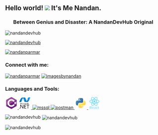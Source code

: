## Hello world!  <img src="https://media.giphy.com/media/hvRJCLFzcasrR4ia7z/giphy.gif" width="35"/> It's Me Nandan. 
<h3 align="center">Between Genius and Disaster: A NandanDevHub Original </h3>

<p align="left"> <img src="https://komarev.com/ghpvc/?username=nandandevhub&label=Profile%20views&color=0e75b6&style=flat" alt="nandandevhub" /> </p>

<p align="left"> <a href="https://github.com/ryo-ma/github-profile-trophy"><img src="https://github-profile-trophy.vercel.app/?username=nandandevhub" alt="nandandevhub" /></a> </p>

<p align="left"> <a href="https://twitter.com/nandanparmar" target="blank"><img src="https://img.shields.io/twitter/follow/nandanparmar?logo=twitter&style=for-the-badge" alt="nandanparmar" /></a> </p>

<h3 align="left">Connect with me:</h3>
<p align="left">
<a href="https://twitter.com/nandanparmar" target="blank"><img align="center" src="https://raw.githubusercontent.com/rahuldkjain/github-profile-readme-generator/master/src/images/icons/Social/twitter.svg" alt="nandanparmar" height="30" width="40" /></a>
<a href="https://instagram.com/imagesbynandan" target="blank"><img align="center" src="https://raw.githubusercontent.com/rahuldkjain/github-profile-readme-generator/master/src/images/icons/Social/instagram.svg" alt="imagesbynandan" height="30" width="40" /></a>
</p>

<h3 align="left">Languages and Tools:</h3>
<p align="left"> <a href="https://www.w3schools.com/cs/" target="_blank" rel="noreferrer"> <img src="https://raw.githubusercontent.com/devicons/devicon/master/icons/csharp/csharp-original.svg" alt="csharp" width="40" height="40"/> </a> <a href="https://dotnet.microsoft.com/" target="_blank" rel="noreferrer"> <img src="https://raw.githubusercontent.com/devicons/devicon/master/icons/dot-net/dot-net-original-wordmark.svg" alt="dotnet" width="40" height="40"/> </a> <a href="https://www.microsoft.com/en-us/sql-server" target="_blank" rel="noreferrer"> <img src="https://www.svgrepo.com/show/303229/microsoft-sql-server-logo.svg" alt="mssql" width="40" height="40"/> </a> <a href="https://postman.com" target="_blank" rel="noreferrer"> <img src="https://www.vectorlogo.zone/logos/getpostman/getpostman-icon.svg" alt="postman" width="40" height="40"/> </a> <a href="https://www.python.org" target="_blank" rel="noreferrer"> <img src="https://raw.githubusercontent.com/devicons/devicon/master/icons/python/python-original.svg" alt="python" width="40" height="40"/> </a> <a href="https://reactjs.org/" target="_blank" rel="noreferrer"> <img src="https://raw.githubusercontent.com/devicons/devicon/master/icons/react/react-original-wordmark.svg" alt="react" width="40" height="40"/> </a> </p>

<p><img align="left" src="https://github-readme-stats.vercel.app/api/top-langs?username=nandandevhub&show_icons=true&locale=en&layout=compact" alt="nandandevhub" /></p>

<p>&nbsp;<img align="center" src="https://github-readme-stats.vercel.app/api?username=nandandevhub&show_icons=true&locale=en" alt="nandandevhub" /></p>

<p><img align="center" src="https://github-readme-streak-stats.herokuapp.com/?user=nandandevhub&" alt="nandandevhub" /></p>


<!--
**NandanDevHub/NandanDevHub** is a ✨ _special_ ✨ repository because its `README.md` (this file) appears on your GitHub profile.

Here are some ideas to get you started:

- 🔭 I’m currently working on ...
- 🌱 I’m currently learning ...
- 👯 I’m looking to collaborate on ...
- 🤔 I’m looking for help with ...
- 💬 Ask me about ...
- 📫 How to reach me: ...
- 😄 Pronouns: ...
- ⚡ Fun fact: ...
-->
